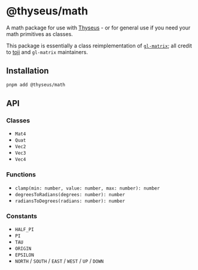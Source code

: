 # @thyseus/math

A math package for use with [Thyseus](https://thyseus.dev) - or for general use
if you need your math primitives as classes.

This package is essentially a class reimplementation of
[`gl-matrix`](https://glmatrix.net/); all credit to
[toji](https://github.com/toji) and `gl-matrix` maintainers.

## Installation

```sh
pnpm add @thyseus/math
```

## API

### Classes

-   `Mat4`
-   `Quat`
-   `Vec2`
-   `Vec3`
-   `Vec4`

### Functions

-   `clamp(min: number, value: number, max: number): number`
-   `degreesToRadians(degrees: number): number`
-   `radiansToDegrees(radians: number): number`

### Constants

-   `HALF_PI`
-   `PI`
-   `TAU`
-   `ORIGIN`
-   `EPSILON`
-   `NORTH` / `SOUTH` / `EAST` / `WEST` / `UP` / `DOWN`
